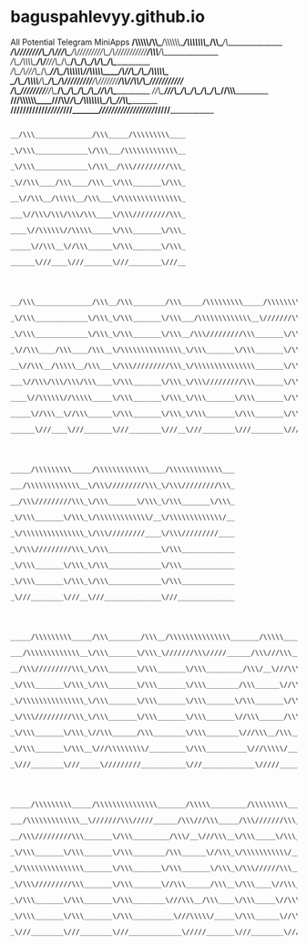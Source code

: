# baguspahlevyy.github.io
All Potential Telegram MiniApps
    ____/\\\\\\\\\\__________/\\\\\_______/\\\\\\\\\\\\\____/\\\\\\\\\\\\\\\__/\\\\\_____/\\\_______________
     __/\\\////////\\\______/\\\///\\\____\/\\\/////////\\\_\/\\\///////////__\/\\\\\\___\/\\\_______________
      _\/\\\__/\\\\\\\\\___/\\\/__\///\\\__\/\\\_______\/\\\_\/\\\_____________\/\\\/\\\__\/\\\_______________
       _\/\\\_\/\\\///\\\__/\\\______\//\\\_\/\\\\\\\\\\\\\/__\/\\\\\\\\\\\_____\/\\\//\\\_\/\\\__/\\\\\\\\\\\_
        _\/\\\_\/\\\\\\\\__\/\\\_______\/\\\_\/\\\/////////____\/\\\///////______\/\\\\//\\\\/\\\_\///////////__
         _\/\\\_\////////___\//\\\______/\\\__\/\\\_____________\/\\\_____________\/\\\_\//\\\/\\\_______________
          _\//\\\_____________\///\\\__/\\\____\/\\\_____________\/\\\_____________\/\\\__\//\\\\\\_______________
           __\///\\\\\\\\\\\\____\///\\\\\/_____\/\\\_____________\/\\\\\\\\\\\\\\\_\/\\\___\//\\\\\_______________
            ____\////////////_______\/////_______\///______________\///////////////__\///_____\/////________________



                                  __/\\\______________/\\\_____/\\\\\\\\\____
                                   _\/\\\_____________\/\\\___/\\\\\\\\\\\\\__
                                    _\/\\\_____________\/\\\__/\\\/////////\\\_
                                     _\//\\\____/\\\____/\\\__\/\\\_______\/\\\_
                                      __\//\\\__/\\\\\__/\\\___\/\\\\\\\\\\\\\\\_
                                       ___\//\\\/\\\/\\\/\\\____\/\\\/////////\\\_
                                        ____\//\\\\\\//\\\\\_____\/\\\_______\/\\\_
                                         _____\//\\\__\//\\\______\/\\\_______\/\\\_
                                          ______\///____\///_______\///________\///__



       __/\\\______________/\\\__/\\\________/\\\_____/\\\\\\\\\_____/\\\\\\\\\\\\\\\_____/\\\\\\\\\\\___
        _\/\\\_____________\/\\\_\/\\\_______\/\\\___/\\\\\\\\\\\\\__\///////\\\/////____/\\\/////////\\\_
         _\/\\\_____________\/\\\_\/\\\_______\/\\\__/\\\/////////\\\_______\/\\\________\//\\\______\///__
          _\//\\\____/\\\____/\\\__\/\\\\\\\\\\\\\\\_\/\\\_______\/\\\_______\/\\\_________\////\\\_________
           __\//\\\__/\\\\\__/\\\___\/\\\/////////\\\_\/\\\\\\\\\\\\\\\_______\/\\\____________\////\\\______
            ___\//\\\/\\\/\\\/\\\____\/\\\_______\/\\\_\/\\\/////////\\\_______\/\\\_______________\////\\\___
             ____\//\\\\\\//\\\\\_____\/\\\_______\/\\\_\/\\\_______\/\\\_______\/\\\________/\\\______\//\\\__
              _____\//\\\__\//\\\______\/\\\_______\/\\\_\/\\\_______\/\\\_______\/\\\_______\///\\\\\\\\\\\/___
               ______\///____\///_______\///________\///__\///________\///________\///__________\///////////_____



                            _____/\\\\\\\\\_____/\\\\\\\\\\\\\____/\\\\\\\\\\\\\___
                             ___/\\\\\\\\\\\\\__\/\\\/////////\\\_\/\\\/////////\\\_
                              __/\\\/////////\\\_\/\\\_______\/\\\_\/\\\_______\/\\\_
                               _\/\\\_______\/\\\_\/\\\\\\\\\\\\\/__\/\\\\\\\\\\\\\/__
                                _\/\\\\\\\\\\\\\\\_\/\\\/////////____\/\\\/////////____
                                 _\/\\\/////////\\\_\/\\\_____________\/\\\_____________
                                  _\/\\\_______\/\\\_\/\\\_____________\/\\\_____________
                                   _\/\\\_______\/\\\_\/\\\_____________\/\\\_____________
                                    _\///________\///__\///______________\///______________



       _____/\\\\\\\\\_____/\\\________/\\\__/\\\\\\\\\\\\\\\_______/\\\\\_______/\\\\____________/\\\\_
        ___/\\\\\\\\\\\\\__\/\\\_______\/\\\_\///////\\\/////______/\\\///\\\____\/\\\\\\________/\\\\\\_
         __/\\\/////////\\\_\/\\\_______\/\\\_______\/\\\_________/\\\/__\///\\\__\/\\\//\\\____/\\\//\\\_
          _\/\\\_______\/\\\_\/\\\_______\/\\\_______\/\\\________/\\\______\//\\\_\/\\\\///\\\/\\\/_\/\\\_
           _\/\\\\\\\\\\\\\\\_\/\\\_______\/\\\_______\/\\\_______\/\\\_______\/\\\_\/\\\__\///\\\/___\/\\\_
            _\/\\\/////////\\\_\/\\\_______\/\\\_______\/\\\_______\//\\\______/\\\__\/\\\____\///_____\/\\\_
             _\/\\\_______\/\\\_\//\\\______/\\\________\/\\\________\///\\\__/\\\____\/\\\_____________\/\\\_
              _\/\\\_______\/\\\__\///\\\\\\\\\/_________\/\\\__________\///\\\\\/_____\/\\\_____________\/\\\_
               _\///________\///_____\/////////___________\///_____________\/////_______\///______________\///__



                   _____/\\\\\\\\\_____/\\\\\\\\\\\\\\\_______/\\\\\_________/\\\\\\\\\_____
                    ___/\\\\\\\\\\\\\__\///////\\\/////______/\\\///\\\_____/\\\///////\\\___
                     __/\\\/////////\\\_______\/\\\_________/\\\/__\///\\\__\/\\\_____\/\\\___
                      _\/\\\_______\/\\\_______\/\\\________/\\\______\//\\\_\/\\\\\\\\\\\/____
                       _\/\\\\\\\\\\\\\\\_______\/\\\_______\/\\\_______\/\\\_\/\\\//////\\\____
                        _\/\\\/////////\\\_______\/\\\_______\//\\\______/\\\__\/\\\____\//\\\___
                         _\/\\\_______\/\\\_______\/\\\________\///\\\__/\\\____\/\\\_____\//\\\__
                          _\/\\\_______\/\\\_______\/\\\__________\///\\\\\/_____\/\\\______\//\\\_
                           _\///________\///________\///_____________\/////_______\///________\///__
